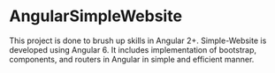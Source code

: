 # AngularSimpleWebsite

This project is done to brush up skills in Angular 2+.
Simple-Website is developed using Angular 6. It includes implementation of bootstrap, components,
and routers in Angular in simple and efficient manner. 
